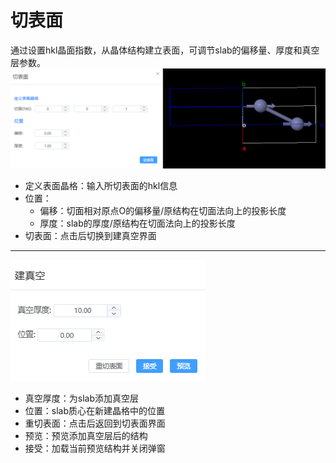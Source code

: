 # 切表面
通过设置hkl晶面指数，从晶体结构建立表面，可调节slab的偏移量、厚度和真空层参数。
![cleavesurface](.././nested/qstudio_manual_build_cleavesurface1.png)
- 定义表面晶格：输入所切表面的hkl信息
- 位置：
  - 偏移：切面相对原点O的偏移量/原结构在切面法向上的投影长度
  - 厚度：slab的厚度/原结构在切面法向上的投影长度
- 切表面：点击后切换到建真空界面

---

![cleavesurface](.././nested/qstudio_manual_build_cleavesurface2.png)
  - 真空厚度：为slab添加真空层
  - 位置：slab质心在新建晶格中的位置
  - 重切表面：点击后返回到切表面界面
  - 预览：预览添加真空层后的结构
  - 接受：加载当前预览结构并关闭弹窗